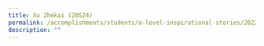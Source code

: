 ```yaml
---
title: Xu Zhekai (20S24)
permalink: /accomplishments/students/a-level-inspirational-stories/2022/xuzhekai/
description: ""
---
```


